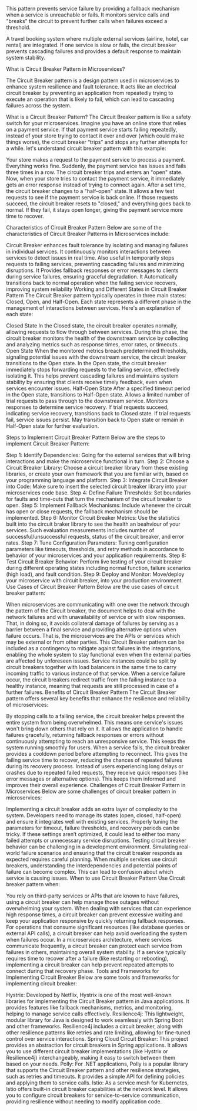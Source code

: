 This pattern prevents service failure by providing a fallback mechanism when a service is unreachable or fails. It monitors service calls and "breaks" the circuit to prevent further calls when failures exceed a threshold.

A travel booking system where multiple external services (airline, hotel, car rental) are integrated. If one service is slow or fails, the circuit breaker prevents cascading failures and provides a default response to maintain system stability.

What is Circuit Breaker Pattern in Microservices?

The Circuit Breaker pattern is a design pattern used in microservices to enhance system resilience and fault tolerance. It acts like an electrical circuit breaker by preventing an application from repeatedly trying to execute an operation that is likely to fail, which can lead to cascading failures across the system.

What is a Circuit Breaker Pattern?
The Circuit Breaker pattern is like a safety switch for your microservices. Imagine you have an online store that relies on a payment service. If that payment service starts failing repeatedly, instead of your store trying to contact it over and over (which could make things worse), the circuit breaker “trips” and stops any further attempts for a while. let's understand circuit breaker pattern with this example:

Your store makes a request to the payment service to process a payment. Everything works fine.
Suddenly, the payment service has issues and fails three times in a row.
The circuit breaker trips and enters an "open" state. Now, when your store tries to contact the payment service, it immediately gets an error response instead of trying to connect again.
After a set time, the circuit breaker changes to a "half-open" state. It allows a few test requests to see if the payment service is back online.
If those requests succeed, the circuit breaker resets to "closed," and everything goes back to normal. If they fail, it stays open longer, giving the payment service more time to recover.

Characteristics of Circuit Breaker Pattern
Below are some of the characteristics of Circuit Breaker Patterns in Microservices include:

Circuit Breaker enhances fault tolerance by isolating and managing failures in individual services.
It continuously monitors interactions between services to detect issues in real time.
Also useful in temporarily stops requests to failing services, preventing cascading failures and minimizing disruptions.
It Provides fallback responses or error messages to clients during service failures, ensuring graceful degradation.
It Automatically transitions back to normal operation when the failing service recovers, improving system reliability
Working and Different States in Circuit Breaker Pattern
The Circuit Breaker pattern typically operates in three main states: Closed, Open, and Half-Open. Each state represents a different phase in the management of interactions between services. Here's an explanation of each state:

Closed State
In the Closed state, the circuit breaker operates normally, allowing requests to flow through between services.
During this phase, the circuit breaker monitors the health of the downstream service by collecting and analyzing metrics such as response times, error rates, or timeouts..
Open State
When the monitored metrics breach predetermined thresholds, signaling potential issues with the downstream service, the circuit breaker transitions to the Open state.
In the Open state, the circuit breaker immediately stops forwarding requests to the failing service, effectively isolating it.
This helps prevent cascading failures and maintains system stability by ensuring that clients receive timely feedback, even when services encounter issues.
Half-Open State
After a specified timeout period in the Open state, transitions to Half-Open state.
Allows a limited number of trial requests to pass through to the downstream service.
Monitors responses to determine service recovery.
If trial requests succeed, indicating service recovery, transitions back to Closed state.
If trial requests fail, service issues persist.
May transition back to Open state or remain in Half-Open state for further evaluation.

Steps to Implement Circuit Breaker Pattern
Below are the steps to implement Circuit Breaker Pattern:

Step 1: Identify Dependencies: Going for the external services that will bring interactions and make the microservice functional in turn.
Step 2: Choose a Circuit Breaker Library: Choose a circuit breaker library from these existing libraries, or create your own framework that you are familiar with, based on your programming language and platform.
Step 3: Integrate Circuit Breaker into Code: Make sure to insert the selected circuit breaker library into your microservices code base.
Step 4: Define Failure Thresholds: Set boundaries for faults and time-outs that turn the mechanism of the circuit breaker to open.
Step 5: Implement Fallback Mechanisms: Include whenever the circuit has open or close requests, the fallback mechanism should be implemented.
Step 6: Monitor Circuit Breaker Metrics: Use the statistics built into the circuit braker library to see the health an beahviour of your services. Such evaluation measurements includes number of successful/unsuccessful requests, status of the circuit breaker, and error rates.
Step 7: Tune Configuration Parameters: Tuning configuration parameters like timeouts, thresholds, and retry methods in accordance to behavior of your microservices and your application requirements.
Step 8: Test Circuit Breaker Behavior: Perform live testing of your circuit breaker during different operating states including normal function, failure scenarios (high load), and fault condition.
Step 9: Deploy and Monitor: Move/deploy your microservice with circuit breaker, into your production environment.
Use Cases of Circuit Breaker Pattern
Below are the use cases of circuit breaker pattern:

When microservices are communicating with one over the network through the pattern of the Circuit breaker, the document helps to deal with the network failures and with unavailability of service or with slow responses.
That, in doing so, it avoids collateral damage of failures by serving as a barrier between a final service and providing alternative options when failure occurs.
That is, the microservices are the APIs or services which may be external or from other parties.
This Circuit Breaker pattern can be included as a contingency to mitigate against failures in the integrations, enabling the whole system to stay functional even when the external parties are affected by unforeseen issues.
Service instances could be split by circuit breakers together with load balancers in the same time to carry incoming traffic to various instance of that service.
When a service failure occur, the circuit breakers redirect traffic from the failing instance to a healthy instance, meaning that requests are still processed in case of a further failures.
Benefits of Circuit Breaker Pattern
The Circuit Breaker pattern offers several key benefits that enhance the resilience and reliability of microservices:

By stopping calls to a failing service, the circuit breaker helps prevent the entire system from being overwhelmed. This means one service's issues won't bring down others that rely on it.
It allows the application to handle failures gracefully, returning fallback responses or errors without continuously attempting to reach an unresponsive service. This keeps the system running smoothly for users.
When a service fails, the circuit breaker provides a cooldown period before attempting to reconnect. This gives the failing service time to recover, reducing the chances of repeated failures during its recovery process.
Instead of users experiencing long delays or crashes due to repeated failed requests, they receive quick responses (like error messages or alternative options). This keeps them informed and improves their overall experience.
Challenges of Circuit Breaker Pattern in Microservices
Below are some challenges of circuit breaker pattern in microservices:

Implementing a circuit breaker adds an extra layer of complexity to the system. Developers need to manage its states (open, closed, half-open) and ensure it integrates well with existing services.
Properly tuning the parameters for timeout, failure thresholds, and recovery periods can be tricky. If these settings aren’t optimized, it could lead to either too many failed attempts or unnecessary service disruptions.
Testing circuit breaker behavior can be challenging in a development environment. Simulating real-world failure scenarios and ensuring that the circuit breaker responds as expected requires careful planning.
When multiple services use circuit breakers, understanding the interdependencies and potential points of failure can become complex. This can lead to confusion about which service is causing issues.
When to use Circuit Breaker Pattern
Use Circuit breaker pattern when:

You rely on third-party services or APIs that are known to have failures, using a circuit breaker can help manage those outages without overwhelming your system.
When dealing with services that can experience high response times, a circuit breaker can prevent excessive waiting and keep your application responsive by quickly returning fallback responses.
For operations that consume significant resources (like database queries or external API calls), a circuit breaker can help avoid overloading the system when failures occur.
In a microservices architecture, where services communicate frequently, a circuit breaker can protect each service from failures in others, maintaining overall system stability.
If a service typically requires time to recover after a failure (like restarting or rebooting), implementing a circuit breaker can help prevent repeated attempts to connect during that recovery phase.
Tools and Frameworks for Implementing Circuit Breaker
Below are some tools and frameworks for implementing circuit breaker:

Hystrix: Developed by Netflix, Hystrix is one of the most well-known libraries for implementing the Circuit Breaker pattern in Java applications. It provides features like fallback mechanisms, metrics, and monitoring, helping to manage service calls effectively.
Resilience4j: This lightweight, modular library for Java is designed to work seamlessly with Spring Boot and other frameworks. Resilience4j includes a circuit breaker, along with other resilience patterns like retries and rate limiting, allowing for fine-tuned control over service interactions.
Spring Cloud Circuit Breaker: This project provides an abstraction for circuit breakers in Spring applications. It allows you to use different circuit breaker implementations (like Hystrix or Resilience4j) interchangeably, making it easy to switch between them based on your needs.
Polly: For .NET applications, Polly is a popular library that supports the Circuit Breaker pattern and other resilience strategies, such as retries and timeouts. It provides a simple API for defining policies and applying them to service calls.
Istio: As a service mesh for Kubernetes, Istio offers built-in circuit breaker capabilities at the network level. It allows you to configure circuit breakers for service-to-service communication, providing resilience without needing to modify application code.
